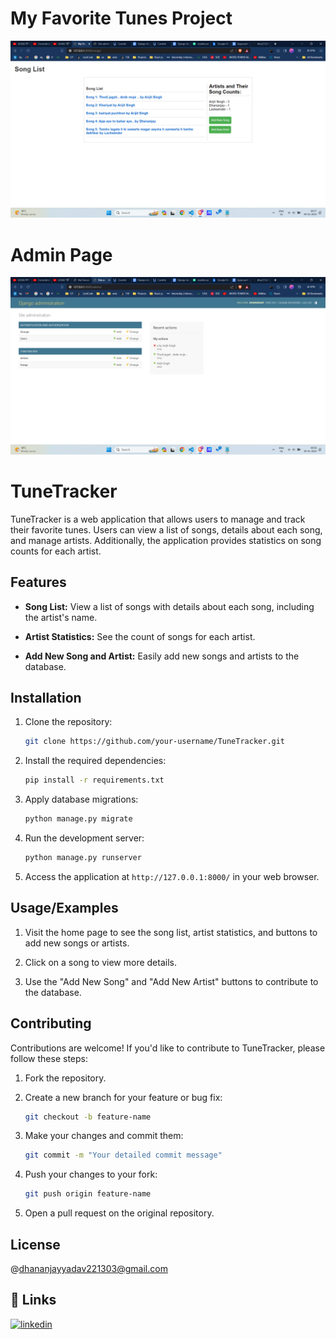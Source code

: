 # My Favorite Tunes Project

![Project Image](images/songlist.png)

# Admin Page
![Project Image](images/admin.png)


# TuneTracker

TuneTracker is a web application that allows users to manage and track their favorite tunes. Users can view a list of songs, details about each song, and manage artists. Additionally, the application provides statistics on song counts for each artist.

## Features

- **Song List:** View a list of songs with details about each song, including the artist's name.

- **Artist Statistics:** See the count of songs for each artist.

- **Add New Song and Artist:** Easily add new songs and artists to the database.
## Installation

1. Clone the repository:

    ```bash
    git clone https://github.com/your-username/TuneTracker.git
    ```

2. Install the required dependencies:

    ```bash
    pip install -r requirements.txt
    ```

3. Apply database migrations:

    ```bash
    python manage.py migrate
    ```

4. Run the development server:

    ```bash
    python manage.py runserver
    ```

5. Access the application at `http://127.0.0.1:8000/` in your web browser.
## Usage/Examples

1. Visit the home page to see the song list, artist statistics, and buttons to add new songs or artists.

2. Click on a song to view more details.

3. Use the "Add New Song" and "Add New Artist" buttons to contribute to the database.

## Contributing

 
Contributions are welcome! If you'd like to contribute to TuneTracker, please follow these steps:

1. Fork the repository.

2. Create a new branch for your feature or bug fix:

    ```bash
    git checkout -b feature-name
    ```

3. Make your changes and commit them:

    ```bash
    git commit -m "Your detailed commit message"
    ```

4. Push your changes to your fork:

    ```bash
    git push origin feature-name
    ```

5. Open a pull request on the original repository.

## License
@dhananjayyadav221303@gmail.com

## 🔗 Links
[![linkedin](https://img.shields.io/badge/linkedin-0A66C2?style=for-the-badge&logo=linkedin&logoColor=white)](https://www.linkedin.com/in/iamdhananjay/) 